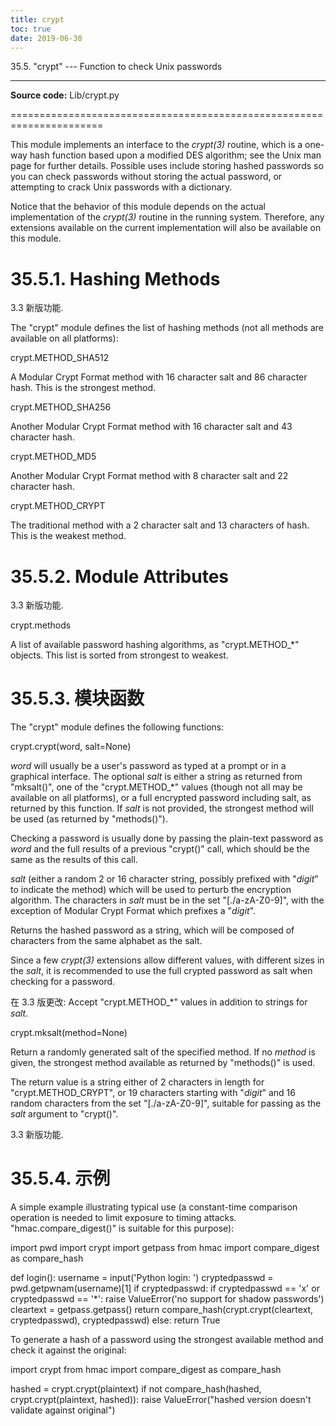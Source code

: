 ```yaml
---
title: crypt
toc: true
date: 2019-06-30
---
```

35.5. "crypt" --- Function to check Unix passwords
**************************************************

**Source code:** Lib/crypt.py

======================================================================

This module implements an interface to the *crypt(3)* routine, which
is a one-way hash function based upon a modified DES algorithm; see
the Unix man page for further details.  Possible uses include storing
hashed passwords so you can check passwords without storing the actual
password, or attempting to crack Unix passwords with a dictionary.

Notice that the behavior of this module depends on the actual
implementation  of the *crypt(3)* routine in the running system.
Therefore, any extensions available on the current implementation will
also  be available on this module.


35.5.1. Hashing Methods
=======================

3.3 新版功能.

The "crypt" module defines the list of hashing methods (not all
methods are available on all platforms):

crypt.METHOD_SHA512

   A Modular Crypt Format method with 16 character salt and 86
   character hash.  This is the strongest method.

crypt.METHOD_SHA256

   Another Modular Crypt Format method with 16 character salt and 43
   character hash.

crypt.METHOD_MD5

   Another Modular Crypt Format method with 8 character salt and 22
   character hash.

crypt.METHOD_CRYPT

   The traditional method with a 2 character salt and 13 characters of
   hash.  This is the weakest method.


35.5.2. Module Attributes
=========================

3.3 新版功能.

crypt.methods

   A list of available password hashing algorithms, as
   "crypt.METHOD_*" objects.  This list is sorted from strongest to
   weakest.


35.5.3. 模块函数
================

The "crypt" module defines the following functions:

crypt.crypt(word, salt=None)

   *word* will usually be a user's password as typed at a prompt or
   in a graphical interface.  The optional *salt* is either a string
   as returned from "mksalt()", one of the "crypt.METHOD_*" values
   (though not all may be available on all platforms), or a full
   encrypted password including salt, as returned by this function.
   If *salt* is not provided, the strongest method will be used (as
   returned by "methods()").

   Checking a password is usually done by passing the plain-text
   password as *word* and the full results of a previous "crypt()"
   call, which should be the same as the results of this call.

   *salt* (either a random 2 or 16 character string, possibly prefixed
   with "$digit$" to indicate the method) which will be used to
   perturb the encryption algorithm.  The characters in *salt* must be
   in the set "[./a-zA-Z0-9]", with the exception of Modular Crypt
   Format which prefixes a "$digit$".

   Returns the hashed password as a string, which will be composed of
   characters from the same alphabet as the salt.

   Since a few *crypt(3)* extensions allow different values, with
   different sizes in the *salt*, it is recommended to use  the full
   crypted password as salt when checking for a password.

   在 3.3 版更改: Accept "crypt.METHOD_*" values in addition to
   strings for *salt*.

crypt.mksalt(method=None)

   Return a randomly generated salt of the specified method.  If no
   *method* is given, the strongest method available as returned by
   "methods()" is used.

   The return value is a string either of 2 characters in length for
   "crypt.METHOD_CRYPT", or 19 characters starting with "$digit$" and
   16 random characters from the set "[./a-zA-Z0-9]", suitable for
   passing as the *salt* argument to "crypt()".

   3.3 新版功能.


35.5.4. 示例
============

A simple example illustrating typical use (a constant-time comparison
operation is needed to limit exposure to timing attacks.
"hmac.compare_digest()" is suitable for this purpose):

   import pwd
   import crypt
   import getpass
   from hmac import compare_digest as compare_hash

   def login():
       username = input('Python login: ')
       cryptedpasswd = pwd.getpwnam(username)[1]
       if cryptedpasswd:
           if cryptedpasswd == 'x' or cryptedpasswd == '*':
               raise ValueError('no support for shadow passwords')
           cleartext = getpass.getpass()
           return compare_hash(crypt.crypt(cleartext, cryptedpasswd), cryptedpasswd)
       else:
           return True

To generate a hash of a password using the strongest available method
and check it against the original:

   import crypt
   from hmac import compare_digest as compare_hash

   hashed = crypt.crypt(plaintext)
   if not compare_hash(hashed, crypt.crypt(plaintext, hashed)):
       raise ValueError("hashed version doesn't validate against original")
